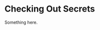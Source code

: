 [title]: # (Checking Out Secrets)
[tags]: # (XXX)
[priority]: # (3657)
# Checking Out Secrets
Something here.
